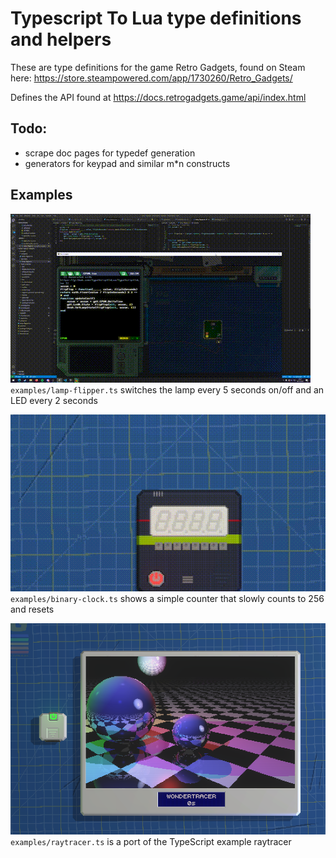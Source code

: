 # Typescript To Lua type definitions and helpers

These are type definitions for the game Retro Gadgets, found on Steam here: https://store.steampowered.com/app/1730260/Retro_Gadgets/

Defines the API found at https://docs.retrogadgets.game/api/index.html

## Todo:

-   scrape doc pages for typedef generation
-   generators for keypad and similar m\*n constructs

## Examples

![](docs/lamp-flipper.gif)  
`examples/lamp-flipper.ts` switches the lamp every 5 seconds on/off and an LED every 2 seconds

![](docs/bin-clock.gif)  
`examples/binary-clock.ts` shows a simple counter that slowly counts to 256 and resets

![](docs/raytracer.png)  
`examples/raytracer.ts` is a port of the TypeScript example raytracer

